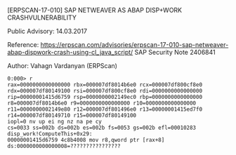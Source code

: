 ﻿[ERPSCAN-17-010] SAP NETWEAVER AS ABAP DISP+WORK CRASHVULNERABILITY

Public Advisory: 14.03.2017

Reference: https://erpscan.com/advisories/erpscan-17-010-sap-netweaver-abap-dispwork-crash-using-cl_java_script/
		   SAP Security Note 2406841
		   
Author: Vahagn Vardanyan (ERPScan)

```
0:000> r
rax=0000000000000000 rbx=000007df8014b6e0 rcx=000007df800cf8e0
rdx=000007df80149100 rsi=000007df800cf8e0 rdi=0000000000000000
rip=00000001415d6759 rsp=0000000002149ec0 rbp=0000000000000000
r8=000007df8014b6e0 r9=0000000000000000 r10=0000000000000000
r11=0000000002149e80 r12=000007df801496e0 r13=00000001415ed7f0
r14=000007df80149710 r15=000007df80149100
iopl=0 nv up ei ng nz na pe cy
cs=0033 ss=002b ds=002b es=002b fs=0053 gs=002b efl=00010283
disp_work!ComputeThis+0x29:
00000001415d6759 4c8b4008 mov r8,qword ptr [rax+8] ds:0000000000000008=????????????????
```